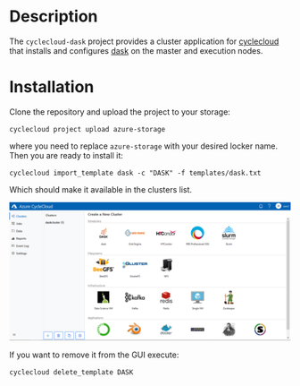 # Description

The `cyclecloud-dask` project provides a cluster application for [cyclecloud](https://azure.microsoft.com/en-us/features/azure-cyclecloud/) 
that installs and configures [dask](https://dask.org/) on the master and execution nodes.

# Installation

Clone the repository and upload the project to your storage:

    cyclecloud project upload azure-storage

where you need to replace `azure-storage` with your desired locker name.
Then you are ready to install it:

    cyclecloud import_template dask -c "DASK" -f templates/dask.txt 

Which should make it available in the clusters list.

![cyclecloud-dask](tutorial/cyclecloud-dask.png)


If you want to remove it from the GUI execute:

    cyclecloud delete_template DASK

